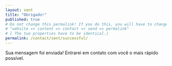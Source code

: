 ```yaml
---
layout: sent
title: "Obrigado!"
published: true
# Do not change this permalink! If you do this, you will have to change the "_data/data.yml" file in the
# "website => content => contact => send => permalink"
# [ The two properties have to be identical.]
permalink: /contact/sent/successful/
---
```


Sua mensagem foi enviada! Entrarei em contato com você o mais rápido possível.
